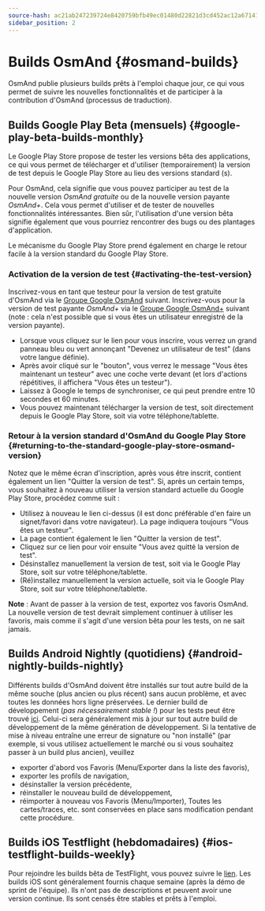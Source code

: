 ```yaml
---
source-hash: ac21ab247239724e8420759bfb49ec01480d22821d3cd452ac12a67141914930
sidebar_position: 2
---
```


# Builds OsmAnd {#osmand-builds}

OsmAnd publie plusieurs builds prêts à l'emploi chaque jour, ce qui vous permet de suivre les nouvelles fonctionnalités et de participer à la contribution d'OsmAnd (processus de traduction).

## Builds Google Play Beta (mensuels) {#google-play-beta-builds-monthly}

Le Google Play Store propose de tester les versions bêta des
applications, ce qui vous permet de télécharger et d'utiliser (temporairement) la version de test
depuis le Google Play Store au lieu des versions standard
(s).

Pour OsmAnd, cela signifie que vous pouvez participer au test de la nouvelle version *OsmAnd
gratuite* ou de la nouvelle version payante *OsmAnd+*. Cela vous permet d'utiliser et de tester
de nouvelles fonctionnalités intéressantes. Bien sûr, l'utilisation d'une version bêta signifie également que
vous pourriez rencontrer des bugs ou des plantages d'application.

Le mécanisme du Google Play Store prend également en charge le retour facile à la
version standard du Google Play Store.


### Activation de la version de test {#activating-the-test-version}

Inscrivez-vous en tant que testeur pour la version de test gratuite d'OsmAnd via le [Groupe Google OsmAnd](https://play.google.com/apps/testing/net.osmand) suivant. Inscrivez-vous pour la version de test payante *OsmAnd+* via le [Groupe Google OsmAnd+](https://play.google.com/apps/testing/net.osmand.plus/testing) suivant (note : cela n'est possible que si vous êtes un utilisateur enregistré de la version payante).

- Lorsque vous cliquez sur le lien pour vous inscrire, vous verrez un grand panneau bleu ou vert annonçant "Devenez un utilisateur de test" (dans votre langue définie).
- Après avoir cliqué sur le "bouton", vous verrez le message "Vous êtes maintenant un testeur" avec une coche verte devant (et lors d'actions répétitives, il affichera "Vous êtes un testeur").
- Laissez à Google le temps de synchroniser, ce qui peut prendre entre 10 secondes et 60 minutes.
- Vous pouvez maintenant télécharger la version de test, soit directement depuis le Google Play Store, soit via votre téléphone/tablette.

### Retour à la version standard d'OsmAnd du Google Play Store {#returning-to-the-standard-google-play-store-osmand-version}

Notez que le même écran d'inscription, après vous être inscrit, contient également un lien "Quitter la version de test". Si, après un certain temps, vous souhaitez à nouveau utiliser la version standard actuelle du Google Play Store, procédez comme suit :

- Utilisez à nouveau le lien ci-dessus (il est donc préférable d'en faire un signet/favori dans votre navigateur). La page indiquera toujours "Vous êtes un testeur".
- La page contient également le lien "Quitter la version de test".
- Cliquez sur ce lien pour voir ensuite "Vous avez quitté la version de test".
- Désinstallez manuellement la version de test, soit via le Google Play Store, soit sur votre téléphone/tablette.
- (Ré)installez manuellement la version actuelle, soit via le Google Play Store, soit sur votre téléphone/tablette.

**Note** : Avant de passer à la version de test, exportez vos favoris OsmAnd. La nouvelle version de test devrait simplement continuer à utiliser les favoris, mais comme il s'agit d'une version bêta pour les tests, on ne sait jamais.

## Builds Android Nightly (quotidiens) {#android-nightly-builds-nightly}

Différents builds d'OsmAnd doivent être installés sur tout autre build de la même souche (plus ancien ou plus récent) sans aucun problème, et avec toutes les données hors ligne préservées. Le dernier build de développement (*pas nécessairement stable !*) pour les tests peut être trouvé [ici](https://download.osmand.net/latest-night-build/OsmAnd-default.apk). Celui-ci sera généralement mis à jour sur tout autre build de développement de la même génération de développement. Si la tentative de mise à niveau entraîne une erreur de signature ou "non installé" (par exemple, si vous utilisez actuellement le marché ou si vous souhaitez passer à un build plus ancien), veuillez

- exporter d'abord vos Favoris (Menu/Exporter dans la liste des favoris),
- exporter les profils de navigation,
- désinstaller la version précédente,
- réinstaller le nouveau build de développement,
- réimporter à nouveau vos Favoris (Menu/Importer),
Toutes les cartes/traces, etc. sont conservées en place sans modification pendant cette procédure.

## Builds iOS Testflight (hebdomadaires) {#ios-testflight-builds-weekly}

Pour rejoindre les builds bêta de TestFlight, vous pouvez suivre le [lien](https://testflight.apple.com/join/7poGNCKy). Les builds iOS sont généralement fournis chaque semaine (après la démo de sprint de l'équipe). Ils n'ont pas de descriptions et peuvent avoir une version continue. Ils sont censés être stables et prêts à l'emploi.